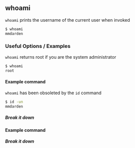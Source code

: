 ---
---

whoami
--
`whoami` prints the username of the current user when invoked
<!-- one line explanation would go here -->

<!-- minimal example -->
~~~ bash
$ whoami
mmdarden
~~~

<!--more-->

### Useful Options / Examples
`whoami` returns root if you are the system administrator
~~~ bash
$ whoami
root
~~~
#### Example command
`whoami` has been obsoleted by the `id` command

~~~ bash
$ id -un
mmdarden
~~~
##### Break it down

#### Example command

##### Break it down
